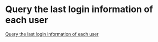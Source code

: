 # Query the last login information of each user
[Query the last login information of each user](https://aiwithcloud.com/2022/09/16/query_the_last_login_information_of_each_user/)